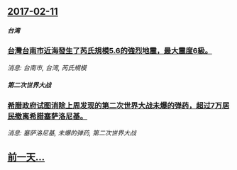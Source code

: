 ## [2017-02-11](/news/2017/02/11/index.md)

##### 台湾
### [台灣台南市近海發生了芮氏規模5.6的強烈地震，最大震度6級。](/news/2017/02/11/台灣台南市近海發生了芮氏規模56的強烈地震-最大震度6級.md)
_消息: 台南市, 台湾, 芮氏規模_

##### 第二次世界大战
### [希腊政府试图消除上周发现的第二次世界大战未爆的弹药，超过7万居民撤离希腊塞萨洛尼基。 ](/news/2017/02/11/希腊政府试图消除上周发现的第二次世界大战未爆的弹药-超过7万居民撤离希腊塞萨洛尼基.md)
_消息: 塞萨洛尼基, 未爆的弹药, 第二次世界大战_

## [前一天...](/news/2017/02/10/index.md)

